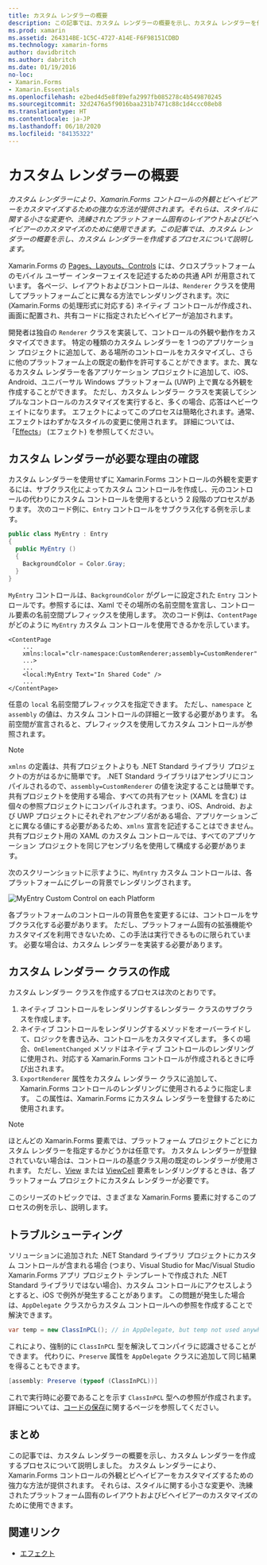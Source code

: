 ```yaml
---
title: カスタム レンダラーの概要
description: この記事では、カスタム レンダラーの概要を示し、カスタム レンダラーを作成するプロセスについて説明します。
ms.prod: xamarin
ms.assetid: 264314BE-1C5C-4727-A14E-F6F98151CDBD
ms.technology: xamarin-forms
author: davidbritch
ms.author: dabritch
ms.date: 01/19/2016
no-loc:
- Xamarin.Forms
- Xamarin.Essentials
ms.openlocfilehash: e2bed4d5e8f89efa2997fb085278c4b549870245
ms.sourcegitcommit: 32d2476a5f9016baa231b7471c88c1d4ccc08eb8
ms.translationtype: HT
ms.contentlocale: ja-JP
ms.lasthandoff: 06/18/2020
ms.locfileid: "84135322"
---
```

# <a name="introduction-to-custom-renderers"></a>カスタム レンダラーの概要

_カスタム レンダラーにより、Xamarin.Forms コントロールの外観とビヘイビアーをカスタマイズするための強力な方法が提供されます。それらは、スタイルに関する小さな変更や、洗練されたプラットフォーム固有のレイアウトおよびビヘイビアーのカスタマイズのために使用できます。この記事では、カスタム レンダラーの概要を示し、カスタム レンダラーを作成するプロセスについて説明します。_

Xamarin.Forms の [Pages、Layouts、Controls](~/xamarin-forms/user-interface/controls/index.md) には、クロスプラットフォームのモバイル ユーザー インターフェイスを記述するための共通 API が用意されています。 各ページ、レイアウトおよびコントロールは、`Renderer` クラスを使用してプラットフォームごとに異なる方法でレンダリングされます。次に (Xamarin.Forms の処理形式に対応する) ネイティブ コントロールが作成され、画面に配置され、共有コードに指定されたビヘイビアーが追加されます。

開発者は独自の `Renderer` クラスを実装して、コントロールの外観や動作をカスタマイズできます。 特定の種類のカスタム レンダラーを 1 つのアプリケーション プロジェクトに追加して、ある場所のコントロールをカスタマイズし、さらに他のプラットフォーム上の既定の動作を許可することができます。また、異なるカスタム レンダラーを各アプリケーション プロジェクトに追加して、iOS、Android、ユニバーサル Windows プラットフォーム (UWP) 上で異なる外観を作成することができます。 ただし、カスタム レンダラー クラスを実装してシンプルなコントロールのカスタマイズを実行すると、多くの場合、応答はヘビーウェイトになります。 エフェクトによってこのプロセスは簡略化されます。通常、エフェクトはわずかなスタイルの変更に使用されます。 詳細については、「[Effects](~/xamarin-forms/app-fundamentals/effects/index.md)」 (エフェクト) を参照してください。

## <a name="examining-why-custom-renderers-are-necessary"></a>カスタム レンダラーが必要な理由の確認

カスタム レンダラーを使用せずに Xamarin.Forms コントロールの外観を変更するには、サブクラス化によってカスタム コントロールを作成し、元のコントロールの代わりにカスタム コントロールを使用するという 2 段階のプロセスがあります。 次のコード例に、`Entry` コントロールをサブクラス化する例を示します。

```csharp
public class MyEntry : Entry
{
  public MyEntry ()
  {
    BackgroundColor = Color.Gray;
  }
}
```

`MyEntry` コントロールは、`BackgroundColor` がグレーに設定された `Entry` コントロールです。参照するには、Xaml でその場所の名前空間を宣言し、コントロール要素の名前空間プレフィックスを使用します。 次のコード例は、`ContentPage` がどのように `MyEntry` カスタム コントロールを使用できるかを示しています。

```xaml
<ContentPage
    ...
    xmlns:local="clr-namespace:CustomRenderer;assembly=CustomRenderer"
    ...>
    ...
    <local:MyEntry Text="In Shared Code" />
    ...
</ContentPage>
```

任意の `local` 名前空間プレフィックスを指定できます。 ただし、`namespace` と `assembly` の値は、カスタム コントロールの詳細と一致する必要があります。 名前空間が宣言されると、プレフィックスを使用してカスタム コントロールが参照されます。

> [!NOTE]
> `xmlns` の定義は、共有プロジェクトよりも .NET Standard ライブラリ プロジェクトの方がはるかに簡単です。 .NET Standard ライブラリはアセンブリにコンパイルされるので、`assembly=CustomRenderer` の値を決定することは簡単です。 共有プロジェクトを使用する場合、すべての共有アセット (XAML を含む) は個々の参照プロジェクトにコンパイルされます。つまり、iOS、Android、および UWP プロジェクトにそれぞれ*アセンブリ名*がある場合、アプリケーションごとに異なる値にする必要があるため、`xmlns` 宣言を記述することはできません。 共有プロジェクト用の XAML のカスタム コントロールでは、すべてのアプリケーション プロジェクトを同じアセンブリ名を使用して構成する必要があります。

次のスクリーンショットに示すように、`MyEntry` カスタム コントロールは、各プラットフォームにグレーの背景でレンダリングされます。

![](introduction-images/screenshots.png "MyEntry Custom Control on each Platform")

各プラットフォームのコントロールの背景色を変更するには、コントロールをサブクラス化する必要があります。 ただし、プラットフォーム固有の拡張機能やカスタマイズを利用できないため、この手法は実行できるものに限られています。 必要な場合は、カスタム レンダラーを実装する必要があります。

## <a name="creating-a-custom-renderer-class"></a>カスタム レンダラー クラスの作成

カスタム レンダラー クラスを作成するプロセスは次のとおりです。

1. ネイティブ コントロールをレンダリングするレンダラー クラスのサブクラスを作成します。
1. ネイティブ コントロールをレンダリングするメソッドをオーバーライドして、ロジックを書き込み、コントロールをカスタマイズします。 多くの場合、`OnElementChanged` メソッドはネイティブ コントロールのレンダリングに使用され、対応する Xamarin.Forms コントロールが作成されるときに呼び出されます。
1. `ExportRenderer` 属性をカスタム レンダラー クラスに追加して、Xamarin.Forms コントロールのレンダリングに使用されるように指定します。 この属性は、Xamarin.Forms にカスタム レンダラーを登録するために使用されます。

> [!NOTE]
> ほとんどの Xamarin.Forms 要素では、プラットフォーム プロジェクトごとにカスタム レンダラーを指定するかどうかは任意です。 カスタム レンダラーが登録されていない場合は、コントロールの基底クラス用の既定のレンダラーが使用されます。 ただし、[View](xref:Xamarin.Forms.View) または [ViewCell](xref:Xamarin.Forms.ViewCell) 要素をレンダリングするときは、各プラットフォーム プロジェクトにカスタム レンダラーが必要です。

このシリーズのトピックでは、さまざまな Xamarin.Forms 要素に対するこのプロセスの例を示し、説明します。

## <a name="troubleshooting"></a>トラブルシューティング

ソリューションに追加された .NET Standard ライブラリ プロジェクトにカスタム コントロールが含まれる場合 (つまり、Visual Studio for Mac/Visual Studio Xamarin.Forms アプリ プロジェクト テンプレートで作成された .NET Standard ライブラリではない場合)、カスタム コントロールにアクセスしようとすると、iOS で例外が発生することがあります。 この問題が発生した場合は、`AppDelegate` クラスからカスタム コントロールへの参照を作成することで解決できます。

```csharp
var temp = new ClassInPCL(); // in AppDelegate, but temp not used anywhere
```

これにより、強制的に `ClassInPCL` 型を解決してコンパイラに認識させることができます。 代わりに、`Preserve` 属性を `AppDelegate` クラスに追加して同じ結果を得ることもできます。

```csharp
[assembly: Preserve (typeof (ClassInPCL))]
```

これで実行時に必要であることを示す `ClassInPCL` 型への参照が作成されます。 詳細については、[コードの保存](~/ios/deploy-test/linker.md)に関するページを参照してください。

## <a name="summary"></a>まとめ

この記事では、カスタム レンダラーの概要を示し、カスタム レンダラーを作成するプロセスについて説明しました。 カスタム レンダラーにより、Xamarin.Forms コントロールの外観とビヘイビアーをカスタマイズするための強力な方法が提供されます。 それらは、スタイルに関する小さな変更や、洗練されたプラットフォーム固有のレイアウトおよびビヘイビアーのカスタマイズのために使用できます。

## <a name="related-links"></a>関連リンク

- [エフェクト](~/xamarin-forms/app-fundamentals/effects/index.md)
